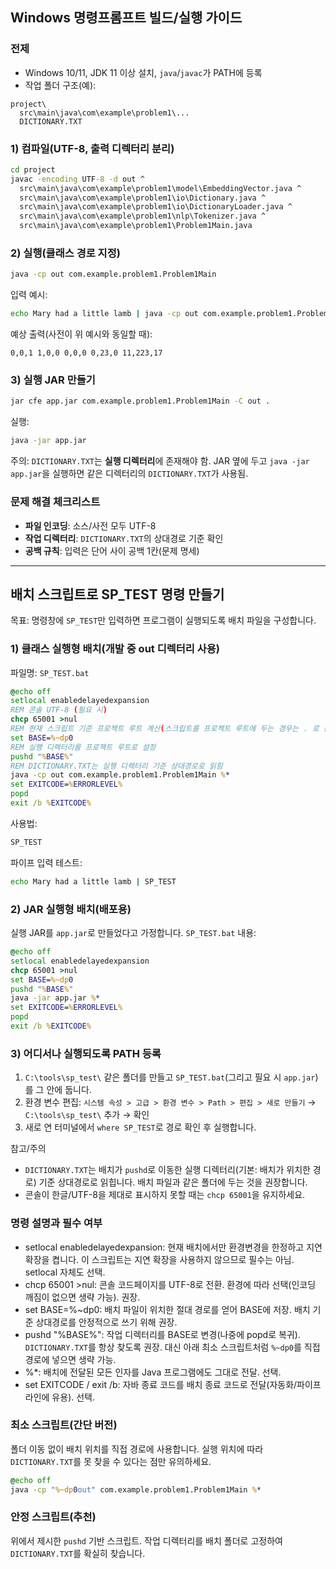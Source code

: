 ## Windows 명령프롬프트 빌드/실행 가이드

### 전제
- Windows 10/11, JDK 11 이상 설치, `java`/`javac`가 PATH에 등록
- 작업 폴더 구조(예):
```
project\
  src\main\java\com\example\problem1\...
  DICTIONARY.TXT
```

### 1) 컴파일(UTF-8, 출력 디렉터리 분리)
```bat
cd project
javac -encoding UTF-8 -d out ^
  src\main\java\com\example\problem1\model\EmbeddingVector.java ^
  src\main\java\com\example\problem1\io\Dictionary.java ^
  src\main\java\com\example\problem1\io\DictionaryLoader.java ^
  src\main\java\com\example\problem1\nlp\Tokenizer.java ^
  src\main\java\com\example\problem1\Problem1Main.java
```

### 2) 실행(클래스 경로 지정)
```bat
java -cp out com.example.problem1.Problem1Main
```

입력 예시:
```bat
echo Mary had a little lamb | java -cp out com.example.problem1.Problem1Main
```

예상 출력(사전이 위 예시와 동일할 때):
```text
0,0,1 1,0,0 0,0,0 0,23,0 11,223,17
```

### 3) 실행 JAR 만들기
```bat
jar cfe app.jar com.example.problem1.Problem1Main -C out .
```

실행:
```bat
java -jar app.jar
```

주의: `DICTIONARY.TXT`는 **실행 디렉터리**에 존재해야 함. JAR 옆에 두고 `java -jar app.jar`을 실행하면 같은 디렉터리의 `DICTIONARY.TXT`가 사용됨.

### 문제 해결 체크리스트
- **파일 인코딩**: 소스/사전 모두 UTF-8
- **작업 디렉터리**: `DICTIONARY.TXT`의 상대경로 기준 확인
- **공백 규칙**: 입력은 단어 사이 공백 1칸(문제 명세)


---

## 배치 스크립트로 SP_TEST 명령 만들기

목표: 명령창에 `SP_TEST`만 입력하면 프로그램이 실행되도록 배치 파일을 구성합니다.

### 1) 클래스 실행형 배치(개발 중 out 디렉터리 사용)
파일명: `SP_TEST.bat`
```bat
@echo off
setlocal enabledelayedexpansion
REM 콘솔 UTF-8 (필요 시)
chcp 65001 >nul
REM 현재 스크립트 기준 프로젝트 루트 계산(스크립트를 프로젝트 루트에 두는 경우는 . 로 충분)
set BASE=%~dp0
REM 실행 디렉터리를 프로젝트 루트로 설정
pushd "%BASE%"
REM DICTIONARY.TXT는 실행 디렉터리 기준 상대경로로 읽힘
java -cp out com.example.problem1.Problem1Main %*
set EXITCODE=%ERRORLEVEL%
popd
exit /b %EXITCODE%
```

사용법:
```bat
SP_TEST
```
파이프 입력 테스트:
```bat
echo Mary had a little lamb | SP_TEST
```

### 2) JAR 실행형 배치(배포용)
실행 JAR를 `app.jar`로 만들었다고 가정합니다. `SP_TEST.bat` 내용:
```bat
@echo off
setlocal enabledelayedexpansion
chcp 65001 >nul
set BASE=%~dp0
pushd "%BASE%"
java -jar app.jar %*
set EXITCODE=%ERRORLEVEL%
popd
exit /b %EXITCODE%
```

### 3) 어디서나 실행되도록 PATH 등록
1. `C:\tools\sp_test\` 같은 폴더를 만들고 `SP_TEST.bat`(그리고 필요 시 `app.jar`)를 그 안에 둡니다.
2. 환경 변수 편집: `시스템 속성 > 고급 > 환경 변수 > Path > 편집 > 새로 만들기` → `C:\tools\sp_test\` 추가 → 확인
3. 새로 연 터미널에서 `where SP_TEST`로 경로 확인 후 실행합니다.

참고/주의
- `DICTIONARY.TXT`는 배치가 `pushd`로 이동한 실행 디렉터리(기본: 배치가 위치한 경로) 기준 상대경로로 읽힙니다. 배치 파일과 같은 폴더에 두는 것을 권장합니다.
- 콘솔이 한글/UTF-8을 제대로 표시하지 못할 때는 `chcp 65001`을 유지하세요.

### 명령 설명과 필수 여부
- setlocal enabledelayedexpansion: 현재 배치에서만 환경변경을 한정하고 지연 확장을 켭니다. 이 스크립트는 지연 확장을 사용하지 않으므로 필수는 아님. setlocal 자체도 선택.
- chcp 65001 >nul: 콘솔 코드페이지를 UTF-8로 전환. 환경에 따라 선택(인코딩 깨짐이 없으면 생략 가능). 권장.
- set BASE=%~dp0: 배치 파일이 위치한 절대 경로를 얻어 BASE에 저장. 배치 기준 상대경로를 안정적으로 쓰기 위해 권장.
- pushd "%BASE%": 작업 디렉터리를 BASE로 변경(나중에 popd로 복귀). `DICTIONARY.TXT`를 항상 찾도록 권장. 대신 아래 최소 스크립트처럼 `%~dp0`를 직접 경로에 넣으면 생략 가능.
- %*: 배치에 전달된 모든 인자를 Java 프로그램에도 그대로 전달. 선택.
- set EXITCODE / exit /b: 자바 종료 코드를 배치 종료 코드로 전달(자동화/파이프라인에 유용). 선택.

### 최소 스크립트(간단 버전)
폴더 이동 없이 배치 위치를 직접 경로에 사용합니다. 실행 위치에 따라 `DICTIONARY.TXT`를 못 찾을 수 있다는 점만 유의하세요.
```bat
@echo off
java -cp "%~dp0out" com.example.problem1.Problem1Main %*
```

### 안정 스크립트(추천)
위에서 제시한 `pushd` 기반 스크립트. 작업 디렉터리를 배치 폴더로 고정하여 `DICTIONARY.TXT`를 확실히 찾습니다.


